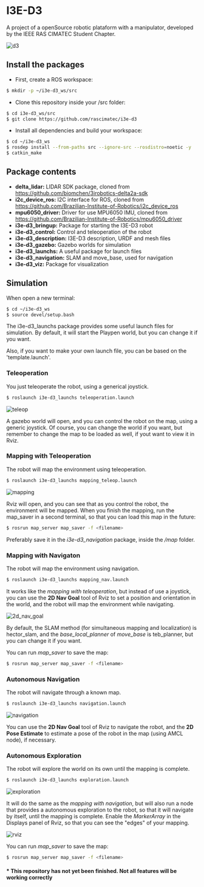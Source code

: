 # I3E-D3
A project of a openSource robotic plataform with a manipulator, 
developed by the IEEE RAS CIMATEC Student Chapter.

![d3](images/d3.png)

## Install the packages
- First, create a ROS workspace:
```bash
$ mkdir -p ~/i3e-d3_ws/src
```
- Clone this repository inside your /src folder:
```bash
$ cd i3e-d3_ws/src
$ git clone https://github.com/rascimatec/i3e-d3
```
- Install all dependencies and build your workspace:
```bash
$ cd ~/i3e-d3_ws
$ rosdep install --from-paths src --ignore-src --rosdistro=noetic -y
$ catkin_make
```

## Package contents
- **delta_lidar:** LIDAR SDK package, cloned from https://github.com/biomchen/3irobotics-delta2a-sdk
- **i2c_device_ros:** I2C interface for ROS, cloned from https://github.com/Brazilian-Institute-of-Robotics/i2c_device_ros
- **mpu6050_driver:** Driver for use MPU6050 IMU, cloned from https://github.com/Brazilian-Institute-of-Robotics/mpu6050_driver
- **i3e-d3_bringup:** Package for starting the I3E-D3 robot
- **i3e-d3_control:** Control and teleoperation of the robot
- **i3e-d3_description:** I3E-D3 description, URDF and mesh files
- **i3e-d3_gazebo:** Gazebo worlds for simulation
- **i3e-d3_launchs:** A useful package for launch files
- **i3e-d3_navigation:** SLAM and move_base, used for navigation
- **i3e-d3_viz:** Package for visualization

## Simulation
When open a new terminal:
```bash
$ cd ~/i3e-d3_ws
$ source devel/setup.bash
```
The i3e-d3_launchs package provides some useful launch files for simulation. 
By default, it will start the Playpen world, but you can change it if you want.

Also, if you want to make your own launch file, you can be based on the 'template.launch'.

### Teleoperation
You just teleoperate the robot, using a generical joystick.
```bash
$ roslaunch i3e-d3_launchs teleoperation.launch
```

![teleop](images/teleop.png)

A gazebo world will open, and you can control the robot on the map, using a generic joystick.
Of course, you can change the world if you want, 
but remember to change the map to be loaded as well, if yout want to view it in Rviz.

### Mapping with Teleoperation
The robot will map the environment using teleoperation.
```bash
$ roslaunch i3e-d3_launchs mapping_teleop.launch
```

![mapping](images/mapping.png)

Rviz will open, and you can see that as you control the robot, the environment will be mapped.
When you finish the mapping, run the map_saver in a second terminal, 
so that you can load this map in the future:
```bash
$ rosrun map_server map_saver -f <filename>
```
Preferably save it in the *i3e-d3_navigation* package, 
inside the */map* folder.

### Mapping with Navigaton
The robot will map the environment using navigation.
```bash
$ roslaunch i3e-d3_launchs mapping_nav.launch
```
It works like the *mapping with teleoperation*, but instead of use a 
joystick, you can use the **2D Nav Goal** tool of Rviz to set a position 
and orientation in the world, and the robot will map the environment while navigating.

![2d_nav_goal](images/navgoal.png)

By default, the SLAM method (for simultaneous mapping and localization) is
hector_slam, and the *base_local_planner* of *move_base* is teb_planner, 
but you can change it if you want.

You can run *map_saver* to save the map:
```bash
$ rosrun map_server map_saver -f <filename>
``` 

### Autonomous Navigation
The robot will navigate through a known map.
```bash
$ roslaunch i3e-d3_launchs navigation.launch
```

![navigation](images/navigation.png)

You can use the **2D Nav Goal** tool of Rviz to navigate the robot, 
and the **2D Pose Estimate** to estimate a pose of the robot in the map (using AMCL node), 
if necessary. 

### Autonomous Exploration
The robot will explore the world on its own until the mapping is complete.
```bash
$ roslaunch i3e-d3_launchs exploration.launch
```

![exploration](images/exploration.png)

It will do the same as the *mapping with navigation*, but will also run a node 
that provides a autonomous exploration to the robot, so that it will navigate
by itself, until the mapping is complete. Enable the *MarkerArray* in the Displays panel
of Rviz, so that you can see the "edges" of your mapping.

![rviz](images/rviz.png)

You can run *map_saver* to save the map:
```bash
$ rosrun map_server map_saver -f <filename>
``` 

#### * This repository has not yet been finished. Not all features will be working correctly
